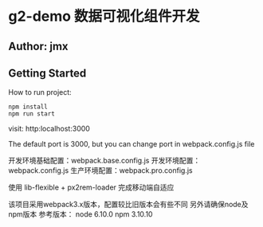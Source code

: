 # g2-demo 数据可视化组件开发
## Author: jmx
## Getting Started

How to run project:

```
npm install 
npm run start
```
visit: http:localhost:3000

The default port is 3000, but you can change port in webpack.config.js file

开发环境基础配置：webpack.base.config.js
开发环境配置： webpack.config.js
生产环境配置：webpack.pro.config.js

使用 lib-flexible + px2rem-loader 完成移动端自适应

该项目采用webpack3.x版本，配置较比旧版本会有些不同
另外请确保node及npm版本
参考版本： node 6.10.0      npm 3.10.10

